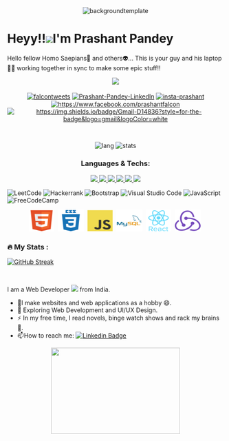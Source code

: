 <div id="template" align="center">
  <img src="file:///C:/Users/PRASHANT%20PANDEY/Desktop/Coding/git%20repos/Profile%20readme/Falcon00007/Template.png" width="600" alt="backgroundtemplate"/>
</div>

# Heyy!!<img src="https://media.giphy.com/media/hvRJCLFzcasrR4ia7z/giphy.gif" width="30px"/>I'm Prashant Pandey
Hello fellow Homo Saepians🧑 and others👽... This is your guy and his laptop🧑‍💻 working together in sync to make some epic stuff!! 

 <div id="header" align="center">
  <img src="https://media.giphy.com/media/SHjOSDkKZ18qOHA5B5/giphy.gif" width="300"/>
</div>

<p align="center">
<a href="https://https://twitter.com/" target="blank"><img align="center" src="https://raw.githubusercontent.com/rahuldkjain/github-profile-readme-generator/master/src/images/icons/Social/twitter.svg" alt="falcontweets" height="30" width="80" /></a>
<a href="https://www.linkedin.com/in/prashant-pandey-5350211a2" target="blank"><img align="center" src="https://raw.githubusercontent.com/rahuldkjain/github-profile-readme-generator/master/src/images/icons/Social/linked-in-alt.svg" alt="Prashant-Pandey-LinkedIn" height="30" width="80" /></a>
<a href="https://www.instagram.com/_prashhhant" target="blank"><img align="center" src="https://raw.githubusercontent.com/rahuldkjain/github-profile-readme-generator/master/src/images/icons/Social/instagram.svg" alt="insta-prashant" height="30" width="80" /></a>
  <a href="https://www.facebook.com/prashantfalcon" target="blank"><img align="center" src="https://raw.githubusercontent.com/rahuldkjain/github-profile-readme-generator/master/src/images/icons/Social/facebook.svg" alt="https://www.facebook.com/prashantfalcon" height="30" width="80" /></a> 
  <a href = "mailto:yofalcon98@gmail.com"><img align="center" src="https://camo.githubusercontent.com/571384769c09e0c66b45e39b5be70f68f552db3e2b2311bc2064f0d4a9f5983b/68747470733a2f2f696d672e736869656c64732e696f2f62616467652f476d61696c2d4431343833363f7374796c653d666f722d7468652d6261646765266c6f676f3d676d61696c266c6f676f436f6c6f723d7768697465" alt="
https://img.shields.io/badge/Gmail-D14836?style=for-the-badge&logo=gmail&logoColor=white" height="30" width="80" /></a>
</p>

<div align="center">
<img src="https://komarev.com/ghpvc/?username=Falcon00007&style=flat-square&color=blue" alt=""/>
</div>
<p align="center">
    <img  src="https://github-readme-stats.vercel.app/api/top-langs?username=Falcon00007&show_icons=true&locale=en&layout=compact" width="49%" alt="lang" />
    <img  src="https://github-readme-stats.vercel.app/api?username=Falcon00007&show_icons=true&locale=en" alt="stats" width="50%" /></p>
  </p>

<h3 align="center">Languages & Techs:</h3>
<p align="center">  
  
   <a href="https://www.w3schools.com/html">
<img  src="https://readme-components.vercel.app/api?component=logo&fill=black&logo=html5&svgfill=f06629">
</a>
  <a href="https://www.w3schools.com/css/">
<img  src="https://readme-components.vercel.app/api?component=logo&fill=black&logo=CSS3&svgfill=028dd1">
</a>
  <a href="https://developer.mozilla.org/en-US/docs/Web/JavaScript">
<img  src="https://readme-components.vercel.app/api?component=logo&fill=black&logo=javascript&svgfill=f6df1c">
</a>
<a href="https://reactjs.org/">
 <img  src="https://readme-components.vercel.app/api?component=logo&fill=black&logo=react&animation=spin&svgfill=15d8fe">  
 </a>
 <a href="https://nodejs.org">
 <img  src="https://readme-components.vercel.app/api?component=logo&fill=black&logo=node.js&svgfill=659b60">
</a>
<a href="https://github.com/">
<img  src="https://readme-components.vercel.app/api?component=logo&fill=black&logo=github">
</a>
</p>

![LeetCode](https://img.shields.io/badge/LeetCode-000000?style=for-the-badge&logo=LeetCode&logoColor=#d16c06)
![Hackerrank](https://img.shields.io/badge/-Hackerrank-2EC866?style=for-the-badge&logo=HackerRank&logoColor=white)
![Bootstrap](https://img.shields.io/badge/bootstrap-%23563D7C.svg?style=for-the-badge&logo=bootstrap&logoColor=white)
![Visual Studio Code](https://img.shields.io/badge/Visual%20Studio%20Code-0078d7.svg?style=for-the-badge&logo=visual-studio-code&logoColor=white)
![JavaScript](https://img.shields.io/badge/javascript-%23323330.svg?style=for-the-badge&logo=javascript&logoColor=%23F7DF1E)
![FreeCodeCamp](https://img.shields.io/badge/Freecodecamp-%23123.svg?&style=for-the-badge&logo=freecodecamp&logoColor=green)

<div align="center">
  <img src="https://github.com/devicons/devicon/blob/master/icons/html5/html5-original.svg" title="HTML5" alt="HTML" width="60" height="50"/>&nbsp;
    <img src="https://github.com/devicons/devicon/blob/master/icons/css3/css3-plain-wordmark.svg"  title="CSS3" alt="CSS" width="60" height="50"/>&nbsp;
  <img src="https://github.com/devicons/devicon/blob/master/icons/javascript/javascript-original.svg" title="JavaScript" alt="JavaScript" width="60" height="50"/>&nbsp;
  <img src="https://github.com/devicons/devicon/blob/master/icons/mysql/mysql-original-wordmark.svg" title="MySQL"  alt="MySQL" width="60" height="50"/>&nbsp;
  <img src="https://github.com/devicons/devicon/blob/master/icons/react/react-original-wordmark.svg" title="React" alt="React" width="60" height="50"/>&nbsp;
  <img src="https://github.com/devicons/devicon/blob/master/icons/redux/redux-original.svg" title="Redux" alt="Redux " width="60" height="50"/>&nbsp;
</div>

### :fire: My Stats :
[![GitHub Streak](http://github-readme-streak-stats.herokuapp.com?user=Falcon00007&theme=dark&background=000000)](https://git.io/streak-stats)

<br>

I am a Web Developer <img src="https://media.giphy.com/media/WUlplcMpOCEmTGBtBW/giphy.gif" width="30"> from India.
- :telescope:I make websites and web applications as a hobby 😄.
- :seedling: Exploring Web Development and UI/UX Design.
- :zap: In my free time, I read novels, binge watch shows and rack my brains🧠.
- :mailbox:How to reach me: [![Linkedin Badge](https://img.shields.io/badge/-Prashant-blue?style=flat&logo=Linkedin&logoColor=white)](https://www.linkedin.com/in/prashant-pandey-5350211a2)

<div align="center">
  <img src="https://media.giphy.com/media/dWesBcTLavkZuG35MI/giphy.gif" width="300" height="200"/>
</div>

